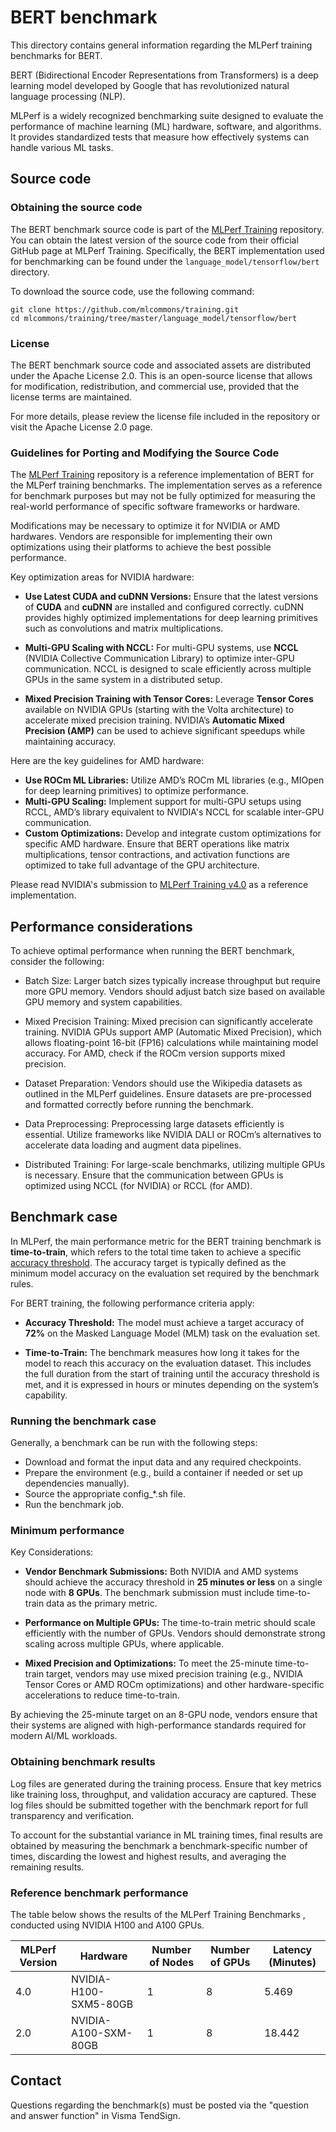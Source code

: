 # BERT benchmark


This directory contains general information regarding the MLPerf training benchmarks for BERT. 

BERT (Bidirectional Encoder Representations from Transformers) is a deep learning model developed by Google that has revolutionized natural language processing (NLP). 

MLPerf is a widely recognized benchmarking suite designed to evaluate the performance of machine learning (ML) hardware, software, and algorithms. It provides standardized tests that measure how effectively systems can handle various ML tasks.

## Source code


### Obtaining the source code

The BERT benchmark source code is part of the [MLPerf Training](https://github.com/mlcommons/training) repository. You can obtain the latest version of the source code from their official GitHub page at MLPerf Training. Specifically, the BERT implementation used for benchmarking can be found under the `language_model/tensorflow/bert` directory.

To download the source code, use the following command:

```
git clone https://github.com/mlcommons/training.git
cd mlcommons/training/tree/master/language_model/tensorflow/bert
```


### License

The BERT benchmark source code and associated assets are distributed under the Apache License 2.0. This is an open-source license that allows for modification, redistribution, and commercial use, provided that the license terms are maintained.

For more details, please review the license file included in the repository or visit the Apache License 2.0 page.

### Guidelines for Porting and Modifying the Source Code

The [MLPerf Training](https://github.com/mlcommons/training) repository is a reference implementation of BERT for the MLPerf training benchmarks. The implementation serves as a reference for benchmark purposes but may not be fully optimized for measuring the real-world performance of specific software frameworks or hardware. 

Modifications may be necessary to optimize it for NVIDIA or AMD hardwares. Vendors are responsible for implementing their own optimizations using their platforms to achieve the best possible performance.

Key optimization areas for NVIDIA hardware:

- **Use Latest CUDA and cuDNN Versions:** Ensure that the latest versions of **CUDA** and **cuDNN** are installed and configured correctly. cuDNN provides highly optimized implementations for deep learning primitives such as convolutions and matrix multiplications.
  
- **Multi-GPU Scaling with NCCL:** For multi-GPU systems, use **NCCL** (NVIDIA Collective Communication Library) to optimize inter-GPU communication. NCCL is designed to scale efficiently across multiple GPUs in the same system in a distributed setup.
  
- **Mixed Precision Training with Tensor Cores:** Leverage **Tensor Cores** available on NVIDIA GPUs (starting with the Volta architecture) to accelerate mixed precision training. NVIDIA’s **Automatic Mixed Precision (AMP)** can be used to achieve significant speedups while maintaining accuracy.
  
<!-- - **Optimize Data Pipeline with DALI:** Integrate **NVIDIA DALI (Data Loading Library)** to efficiently handle data preprocessing. DALI helps reduce bottlenecks in the input pipeline, ensuring that the GPUs are consistently fed with data for optimal training performance. -->

<!-- - **Custom Kernel Tuning:** For highly customized workloads, consider using **CUDA kernel tuning** to further optimize performance-critical operations. However, for most vendors, the pre-optimized deep learning libraries will provide significant performance out of the box. -->

Here are the key guidelines for AMD hardware:
- **Use ROCm ML Libraries:** Utilize AMD’s ROCm ML libraries (e.g., MIOpen for deep learning primitives) to optimize performance.
- **Multi-GPU Scaling:** Implement support for multi-GPU setups using RCCL, AMD’s library equivalent to NVIDIA's NCCL for scalable inter-GPU communication.
- **Custom Optimizations:** Develop and integrate custom optimizations for specific AMD hardware. Ensure that BERT operations like matrix multiplications, tensor contractions, and activation functions are optimized to take full advantage of the GPU architecture.


Please read NVIDIA's submission to [MLPerf Training v4.0](https://github.com/mlcommons/training_results_v4.0/tree/main/NVIDIA/benchmarks/bert/implementations/eos_ngc23.04_pytorch) as a reference implementation.

<!-- ## Installation guide

We recommend using Apptainer, a container platform optimized for high-performance computing (HPC) environments. Apptainer ensures consistent, portable, and reproducible environments across diverse systems, making it an ideal choice for running the BERT benchmark. -->

<!-- Before implementing the BERT benchmark, ensure the following software and hardware prerequisites are met:

- **Apptainer:** Apptainer is a container platform similar to Docker but optimized for high-performance computing (HPC) environments. Ensure that Apptainer is installed on your system. -->
  
<!-- - **SLURM Workload Manager:** Ensure SLURM is installed and configured for job scheduling and resource management.

- **For NVIDIA GPUs:**
  - Ensure you have NVIDIA drivers compatible with the selected container.
  - Use the official **NGC PyTorch container** from NVIDIA’s NGC (NVIDIA GPU Cloud).

- **For AMD GPUs:**
  - Install AMD ROCm drivers.
  - Use the official **ROCm PyTorch container**. -->

<!-- For multi-GPU setups, Apptainer can be used in combination with MPI or other communication libraries (such as NCCL for NVIDIA or RCCL for AMD). Make sure that your environment supports inter-node communication, and configure the container accordingly. -->

## Performance considerations

To achieve optimal performance when running the BERT benchmark, consider the following:

- Batch Size: Larger batch sizes typically increase throughput but require more GPU memory. Vendors should adjust batch size based on available GPU memory and system capabilities.

- Mixed Precision Training: Mixed precision can significantly accelerate training. NVIDIA GPUs support AMP (Automatic Mixed Precision), which allows floating-point 16-bit (FP16) calculations while maintaining model accuracy. For AMD, check if the ROCm version supports mixed precision.

- Dataset Preparation: Vendors should use the Wikipedia datasets as outlined in the MLPerf guidelines. Ensure datasets are pre-processed and formatted correctly before running the benchmark.

- Data Preprocessing: Preprocessing large datasets efficiently is essential. Utilize frameworks like NVIDIA DALI or ROCm’s alternatives to accelerate data loading and augment data pipelines.

<!-- - Distributed Training: For large-scale benchmarks, utilizing multiple GPUs or nodes is necessary. Ensure that the communication between GPUs is optimized using NCCL (for NVIDIA) or RCCL (for AMD). -->
- Distributed Training: For large-scale benchmarks, utilizing multiple GPUs is necessary. Ensure that the communication between GPUs is optimized using NCCL (for NVIDIA) or RCCL (for AMD).



## Benchmark case

In MLPerf, the main performance metric for the BERT training benchmark is **time-to-train**, which refers to the total time taken to achieve a specific [accuracy threshold](https://github.com/mlcommons/training/tree/master/language_model/tensorflow/bert). The accuracy target is typically defined as the minimum model accuracy on the evaluation set required by the benchmark rules.

For BERT training, the following performance criteria apply:

- **Accuracy Threshold:** The model must achieve a target accuracy of **72%** on the Masked Language Model (MLM) task on the evaluation set.
  
- **Time-to-Train:** The benchmark measures how long it takes for the model to reach this accuracy on the evaluation dataset. This includes the full duration from the start of training until the accuracy threshold is met, and it is expressed in hours or minutes depending on the system’s capability.

### Running the benchmark case

Generally, a benchmark can be run with the following steps:

- Download and format the input data and any required checkpoints.
- Prepare the environment (e.g., build a container if needed or set up dependencies manually).
- Source the appropriate config_*.sh file.
- Run the benchmark job.

### Minimum performance

Key Considerations:

- **Vendor Benchmark Submissions:** Both NVIDIA and AMD systems should achieve the accuracy threshold in **25 minutes or less** on a single node with **8 GPUs**. The benchmark submission must include time-to-train data as the primary metric.
  
<!-- - **Performance on Multiple GPUs:** The time-to-train metric should scale efficiently with the number of GPUs. Vendors should demonstrate strong scaling across multiple GPUs and nodes, where applicable. -->
- **Performance on Multiple GPUs:** The time-to-train metric should scale efficiently with the number of GPUs. Vendors should demonstrate strong scaling across multiple GPUs, where applicable.

- **Mixed Precision and Optimizations:** To meet the 25-minute time-to-train target, vendors may use mixed precision training (e.g., NVIDIA Tensor Cores or AMD ROCm optimizations) and other hardware-specific accelerations to reduce time-to-train.

By achieving the 25-minute target on an 8-GPU node, vendors ensure that their systems are aligned with high-performance standards required for modern AI/ML workloads.


### Obtaining benchmark results

Log files are generated during the training process. Ensure that key metrics like training loss, throughput, and validation accuracy are captured. These log files should be submitted together with the benchmark report for full transparency and verification.

To account for the substantial variance in ML training times, final results are obtained by measuring the benchmark a benchmark-specific number of times, discarding the lowest and highest results, and averaging the remaining results. 

### Reference benchmark performance

The table below shows the results of the MLPerf Training Benchmarks , conducted using NVIDIA H100 and A100 GPUs.

| MLPerf Version | Hardware             | Number of Nodes | Number of GPUs | Latency (Minutes) |
|----------------|----------------------|-----------------|----------------|-------------------|
| 4.0            | NVIDIA-H100-SXM5-80GB | 1               | 8              | 5.469             |
| 2.0            | NVIDIA-A100-SXM-80GB  | 1               | 8              | 18.442            |


## Contact

Questions regarding the benchmark(s) must be posted via the "question and answer function" in Visma TendSign.

